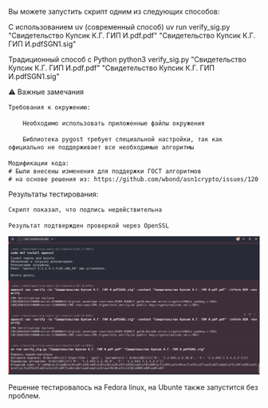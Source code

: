 Вы можете запустить скрипт одним из следующих способов:


С использованием uv (современный способ)
uv run verify_sig.py "Свидетельство Купсик К.Г. ГИП И.pdf.pdf" "Свидетельство Купсик К.Г. ГИП И.pdfSGN1.sig"

Традиционный способ с Python
python3 verify_sig.py "Свидетельство Купсик К.Г. ГИП И.pdf.pdf" "Свидетельство Купсик К.Г. ГИП И.pdfSGN1.sig"

⚠️ Важные замечания

    Требования к окружению:

        Необходимо использовать приложенные файлы окружения

        Библиотека pygost требует специальной настройки, так как официально не поддерживает все необходимые алгоритмы

    Модификации кода:
    # Были внесены изменения для поддержки ГОСТ алгоритмов
    # на основе решения из: https://github.com/wbond/asn1crypto/issues/120

Результаты тестирования:

    Скрипт показал, что подпись недействительна

    Результат подтвержден проверкой через OpenSSL

![alt text](openssl_verification_failure.png)

Решение тестировалось на Fedora linux, на Ubunte также запустится без проблем.